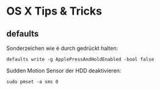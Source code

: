 OS X Tips & Tricks
==================

defaults
--------

Sonderzeichen wie é durch gedrückt halten:

	defaults write -g ApplePressAndHoldEnabled -bool false

Sudden Motion Sensor der HDD deaktivieren:

	sudo pmset -a sms 0	
